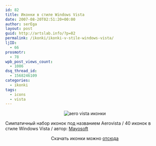 ```yaml
---
id: 82
title: Иконки в стиле Windows Vista
date: 2007-08-20T02:51:20+00:00
author: serEga
layout: post
guid: http://artslab.info/?p=82
permalink: /ikonki/ikonki-v-stile-windows-vista/
ljID:
  - 66
prosmotr:
  - 78
wpb_post_views_count:
  - 1086
dsq_thread_id:
  - 1568246109
categories:
  - ikonki
tags:
  - icons
  - vista
---
```

<center>
  <img border="0" title="aero vista иконки" alt="aero vista иконки" src="http://googledrive.com/host/0B9lHVSSSdxdxd0hjdUdmRzY3Tjg/AeroVista_by_Mayosoft.jpg" />
</center>

Симпатичный набор иконок под названием Aerovista / 40 иконок в стиле Windows Vista / автор: [Mayosoft](http://mayosoft.deviantart.com/)

<p align="center">
  Скачать иконки можно <a HREF="http://mayosoft.deviantart.com/art/AeroVista-28787920">отсюда</a>
</p>